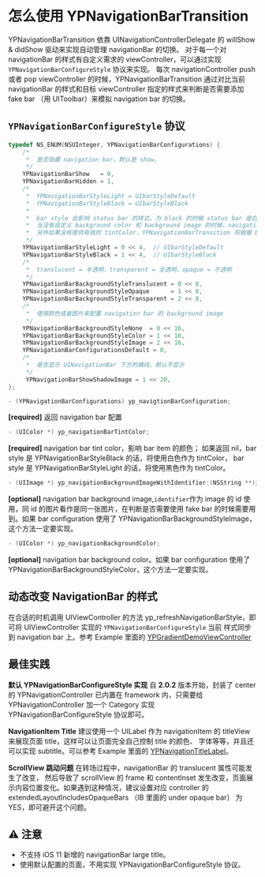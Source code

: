 # 怎么使用 YPNavigationBarTransition

YPNavigationBarTransition 依靠 UINavigationControllerDelegate 的 willShow & didShow 驱动来实现自动管理 navigationBar 的切换。
对于每一个对 navigationBar 的样式有自定义需求的 viewController，可以通过实现 `YPNavigationBarConfigureStyle` 协议来实现。
每次 navigationController push 或者 pop viewController 的时候，YPNavigationBarTransition 通过对比当前 navigationBar
的样式和目标 viewController 指定的样式来判断是否需要添加 fake bar （用 UIToolbar）来模拟 navigation bar 的切换。

## `YPNavigationBarConfigureStyle` 协议

```objective-c
typedef NS_ENUM(NSUInteger, YPNavigationBarConfigurations) {
    /*
     *  是否隐藏 navigation bar，默认是 show。
     */
    YPNavigationBarShow   = 0,
    YPNavigationBarHidden = 1,
    /*
     *  YPNavigationBarStyleLight = UIbarStyleDefault
     *  YPNavigationBarStyleBlack = UIbarStyleBlack
     *
     *  bar style 会影响 status bar 的样式，为 black 的时候 status bar 是白色，light 的时候是黑色。
     *  当没有自定义 background color 和 background image 的时候，navigation bar 的颜色也由 bar style 决定
     *  另外如果没有提供有效的 tintColor，YPNavigationBarTransition 将根据 bar style 自动设置 tintColor
     */
    YPNavigationBarStyleLight = 0 << 4,  // UIbarStyleDefault
    YPNavigationBarStyleBlack = 1 << 4,  // UIbarStyleBlack
    /*
     *  translucent = 半透明，transparent = 全透明，opaque = 不透明
     */
    YPNavigationBarBackgroundStyleTranslucent = 0 << 8,
    YPNavigationBarBackgroundStyleOpaque      = 1 << 8,
    YPNavigationBarBackgroundStyleTransparent = 2 << 8,
    /*
     *  使用颜色或者图片来配置 navigation bar 的 background image
     */
    YPNavigationBarBackgroundStyleNone  = 0 << 16,
    YPNavigationBarBackgroundStyleColor = 1 << 16,
    YPNavigationBarBackgroundStyleImage = 2 << 16,
    YPNavigationBarConfigurationsDefault = 0,
    /*
     *  是否显示 UINavigationBar 下方的横线，默认不显示
     */
     YPNavigationBarShowShadowImage = 1 << 20,
};

- (YPNavigationBarConfigurations) yp_navigtionBarConfiguration;
```

**[required]** 返回 navigation bar 配置

```objective-c
- (UIColor *) yp_navigationBarTintColor;
```

**[required]** navigation bar tint color，影响 bar item 的颜色；
如果返回 nil，bar style 是 YPNavigationBarStyleBlack 的话，将使用白色作为 tintColor，
bar style 是 YPNavigationBarStyleLight 的话，将使用黑色作为 tintColor。

```objective-c
- (UIImage *) yp_navigationBackgroundImageWithIdentifier:(NSString **)identifier;
```

**[optional]** navigation bar background image,`identifier`作为 image 的 id 使用，同 id 的图片看作是同一张图片，在判断是否需要使用 fake bar 的时候需要用到。如果 bar configuration
使用了 YPNavigationBarBackgroundStyleImage，这个方法一定要实现。

```objective-c
- (UIColor *) yp_navigationBackgroundColor;
```

**[optional]** navigation bar background color。如果 bar configuration
使用了 YPNavigationBarBackgroundStyleColor，这个方法一定要实现。

## 动态改变 NavigationBar 的样式

在合适的时机调用 UIViewController 的方法 yp_refreshNavigationBarStyle，即可将 UIViewController 实现的 `YPNavigationBarConfigureStyle` 当前
样式同步到 navigation bar 上。参考 Example 里面的 [YPGradientDemoViewController](https://github.com/yiplee/YPNavigationBarTransition/blob/master/Examples/share/YPGradientDemoViewController.m#L148)

## 最佳实践

**默认 YPNavigationBarConfigureStyle 实现** 自 **2.0.2** 版本开始，封装了 center 的 YPNavigationController 已内置在 framework 内，只需要给 YPNavigationController 加一个 Category 实现 YPNavigationBarConfigureStyle 协议即可。

**NavigationItem Title** 建议使用一个 UILabel 作为 navigationItem 的 titleView 来展现页面 title，这样可以让页面完全自己控制 title 的颜色、
字体等等，并且还可以实现 subtitle。可以参考 Example 里面的 [YPNavigationTitleLabel](https://github.com/yiplee/YPNavigationBarTransition/blob/master/Examples/share/YPNavigationTitleLabel.m)。

**ScrollView 跳动问题** 在转场过程中，navigationBar 的 translucent 属性可能发生了改变，
然后导致了 scrollView 的 frame 和 contentInset 发生改变，页面展示内容位置变化。如果遇到这种情况，建议设置对应 controller 的 extendedLayoutIncludesOpaqueBars （IB 里面的 under opaque bar） 为 YES，即可避开这个问题。

## ⚠️ 注意

- 不支持 iOS 11 新增的 navigationBar large title。
- 使用默认配置的页面，不用实现 YPNavigationBarConfigureStyle 协议。
